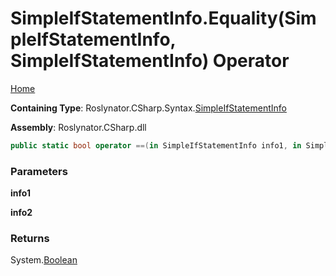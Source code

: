 # SimpleIfStatementInfo\.Equality\(SimpleIfStatementInfo, SimpleIfStatementInfo\) Operator

[Home](../../../../../README.md)

**Containing Type**: Roslynator\.CSharp\.Syntax\.[SimpleIfStatementInfo](../README.md)

**Assembly**: Roslynator\.CSharp\.dll

```csharp
public static bool operator ==(in SimpleIfStatementInfo info1, in SimpleIfStatementInfo info2)
```

### Parameters

**info1**

**info2**

### Returns

System\.[Boolean](https://docs.microsoft.com/en-us/dotnet/api/system.boolean)

